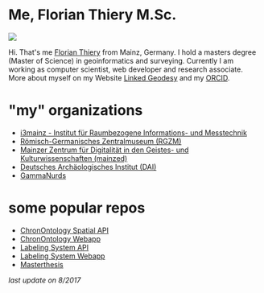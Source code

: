 # Me, Florian Thiery M.Sc.

[![](https://avatars3.githubusercontent.com/u/8138051?v=4&s=250)](https://github.com/florianthiery)

Hi. That's me [Florian Thiery](https://github.com/florianthiery) from Mainz, Germany. I hold a masters degree (Master of Science) in geoinformatics and surveying. Currently I am working as computer scientist, web developer and research associate. More about myself on my Website [Linked Geodesy](http://luinkedgeodesy.org) and my [ORCID](http://orcid.org/0000-0002-3246-3531).

# "my" organizations

* [i3mainz - Institut für Raumbezogene Informations- und Messtechnik](https://github.com/i3mainz)
* [Römisch-Germanisches Zentralmuseum (RGZM)](https://github.com/RGZM)
* [Mainzer Zentrum für Digitalität in den Geistes- und Kulturwissenschaften (mainzed)](https://github.com/mainzed)
* [Deutsches Archäologisches Institut (DAI)](https://github.com/dainst)
* [GammaNurds](https://github.com/GammaNurds)

# some popular repos

* [ChronOntology Spatial API](https://github.com/i3mainz/chronontology-spatialapi)
* [ChronOntology Webapp](https://github.com/dainst/chronontology-frontend)
* [Labeling System API](https://github.com/mainzed/labelingsystem-server)
* [Labeling System Webapp](https://github.com/mainzed/labelingsystem-client)
* [Masterthesis](https://github.com/florianthiery/Masterthesis-GeInArFa)

*last update on 8/2017*
